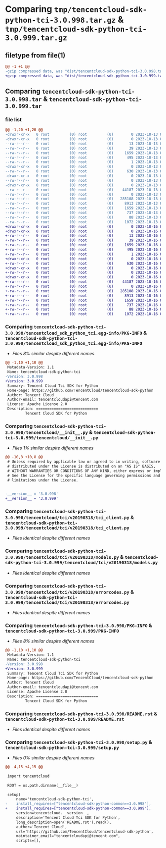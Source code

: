 # Comparing `tmp/tencentcloud-sdk-python-tci-3.0.998.tar.gz` & `tmp/tencentcloud-sdk-python-tci-3.0.999.tar.gz`

## filetype from file(1)

```diff
@@ -1 +1 @@
-gzip compressed data, was "dist/tencentcloud-sdk-python-tci-3.0.998.tar", last modified: Fri Oct 13 00:37:04 2023, max compression
+gzip compressed data, was "dist/tencentcloud-sdk-python-tci-3.0.999.tar", last modified: Mon Oct 16 00:36:08 2023, max compression
```

## Comparing `tencentcloud-sdk-python-tci-3.0.998.tar` & `tencentcloud-sdk-python-tci-3.0.999.tar`

### file list

```diff
@@ -1,20 +1,20 @@
-drwxr-xr-x   0 root         (0) root         (0)        0 2023-10-13 00:37:04.000000 tencentcloud-sdk-python-tci-3.0.998/
-drwxr-xr-x   0 root         (0) root         (0)        0 2023-10-13 00:37:04.000000 tencentcloud-sdk-python-tci-3.0.998/tencentcloud_sdk_python_tci.egg-info/
--rw-r--r--   0 root         (0) root         (0)       13 2023-10-13 00:37:04.000000 tencentcloud-sdk-python-tci-3.0.998/tencentcloud_sdk_python_tci.egg-info/top_level.txt
--rw-r--r--   0 root         (0) root         (0)       39 2023-10-13 00:37:04.000000 tencentcloud-sdk-python-tci-3.0.998/tencentcloud_sdk_python_tci.egg-info/requires.txt
--rw-r--r--   0 root         (0) root         (0)     1659 2023-10-13 00:37:04.000000 tencentcloud-sdk-python-tci-3.0.998/tencentcloud_sdk_python_tci.egg-info/PKG-INFO
--rw-r--r--   0 root         (0) root         (0)      495 2023-10-13 00:37:04.000000 tencentcloud-sdk-python-tci-3.0.998/tencentcloud_sdk_python_tci.egg-info/SOURCES.txt
--rw-r--r--   0 root         (0) root         (0)        1 2023-10-13 00:37:04.000000 tencentcloud-sdk-python-tci-3.0.998/tencentcloud_sdk_python_tci.egg-info/dependency_links.txt
-drwxr-xr-x   0 root         (0) root         (0)        0 2023-10-13 00:37:04.000000 tencentcloud-sdk-python-tci-3.0.998/tencentcloud/
--rw-r--r--   0 root         (0) root         (0)      630 2023-10-13 00:37:03.000000 tencentcloud-sdk-python-tci-3.0.998/tencentcloud/__init__.py
-drwxr-xr-x   0 root         (0) root         (0)        0 2023-10-13 00:37:04.000000 tencentcloud-sdk-python-tci-3.0.998/tencentcloud/tci/
--rw-r--r--   0 root         (0) root         (0)        0 2023-10-13 00:37:03.000000 tencentcloud-sdk-python-tci-3.0.998/tencentcloud/tci/__init__.py
-drwxr-xr-x   0 root         (0) root         (0)        0 2023-10-13 00:37:04.000000 tencentcloud-sdk-python-tci-3.0.998/tencentcloud/tci/v20190318/
--rw-r--r--   0 root         (0) root         (0)    44187 2023-10-13 00:37:03.000000 tencentcloud-sdk-python-tci-3.0.998/tencentcloud/tci/v20190318/tci_client.py
--rw-r--r--   0 root         (0) root         (0)        0 2023-10-13 00:37:03.000000 tencentcloud-sdk-python-tci-3.0.998/tencentcloud/tci/v20190318/__init__.py
--rw-r--r--   0 root         (0) root         (0)   285108 2023-10-13 00:37:03.000000 tencentcloud-sdk-python-tci-3.0.998/tencentcloud/tci/v20190318/models.py
--rw-r--r--   0 root         (0) root         (0)     8913 2023-10-13 00:37:03.000000 tencentcloud-sdk-python-tci-3.0.998/tencentcloud/tci/v20190318/errorcodes.py
--rw-r--r--   0 root         (0) root         (0)     1659 2023-10-13 00:37:04.000000 tencentcloud-sdk-python-tci-3.0.998/PKG-INFO
--rw-r--r--   0 root         (0) root         (0)      737 2023-10-13 00:37:03.000000 tencentcloud-sdk-python-tci-3.0.998/README.rst
--rw-r--r--   0 root         (0) root         (0)       88 2023-10-13 00:37:04.000000 tencentcloud-sdk-python-tci-3.0.998/setup.cfg
--rw-r--r--   0 root         (0) root         (0)     1072 2023-10-13 00:37:03.000000 tencentcloud-sdk-python-tci-3.0.998/setup.py
+drwxr-xr-x   0 root         (0) root         (0)        0 2023-10-16 00:36:08.000000 tencentcloud-sdk-python-tci-3.0.999/
+drwxr-xr-x   0 root         (0) root         (0)        0 2023-10-16 00:36:08.000000 tencentcloud-sdk-python-tci-3.0.999/tencentcloud_sdk_python_tci.egg-info/
+-rw-r--r--   0 root         (0) root         (0)       13 2023-10-16 00:36:08.000000 tencentcloud-sdk-python-tci-3.0.999/tencentcloud_sdk_python_tci.egg-info/top_level.txt
+-rw-r--r--   0 root         (0) root         (0)       39 2023-10-16 00:36:08.000000 tencentcloud-sdk-python-tci-3.0.999/tencentcloud_sdk_python_tci.egg-info/requires.txt
+-rw-r--r--   0 root         (0) root         (0)     1659 2023-10-16 00:36:08.000000 tencentcloud-sdk-python-tci-3.0.999/tencentcloud_sdk_python_tci.egg-info/PKG-INFO
+-rw-r--r--   0 root         (0) root         (0)      495 2023-10-16 00:36:08.000000 tencentcloud-sdk-python-tci-3.0.999/tencentcloud_sdk_python_tci.egg-info/SOURCES.txt
+-rw-r--r--   0 root         (0) root         (0)        1 2023-10-16 00:36:08.000000 tencentcloud-sdk-python-tci-3.0.999/tencentcloud_sdk_python_tci.egg-info/dependency_links.txt
+drwxr-xr-x   0 root         (0) root         (0)        0 2023-10-16 00:36:08.000000 tencentcloud-sdk-python-tci-3.0.999/tencentcloud/
+-rw-r--r--   0 root         (0) root         (0)      630 2023-10-16 00:36:08.000000 tencentcloud-sdk-python-tci-3.0.999/tencentcloud/__init__.py
+drwxr-xr-x   0 root         (0) root         (0)        0 2023-10-16 00:36:08.000000 tencentcloud-sdk-python-tci-3.0.999/tencentcloud/tci/
+-rw-r--r--   0 root         (0) root         (0)        0 2023-10-16 00:36:08.000000 tencentcloud-sdk-python-tci-3.0.999/tencentcloud/tci/__init__.py
+drwxr-xr-x   0 root         (0) root         (0)        0 2023-10-16 00:36:08.000000 tencentcloud-sdk-python-tci-3.0.999/tencentcloud/tci/v20190318/
+-rw-r--r--   0 root         (0) root         (0)    44187 2023-10-16 00:36:08.000000 tencentcloud-sdk-python-tci-3.0.999/tencentcloud/tci/v20190318/tci_client.py
+-rw-r--r--   0 root         (0) root         (0)        0 2023-10-16 00:36:08.000000 tencentcloud-sdk-python-tci-3.0.999/tencentcloud/tci/v20190318/__init__.py
+-rw-r--r--   0 root         (0) root         (0)   285108 2023-10-16 00:36:08.000000 tencentcloud-sdk-python-tci-3.0.999/tencentcloud/tci/v20190318/models.py
+-rw-r--r--   0 root         (0) root         (0)     8913 2023-10-16 00:36:08.000000 tencentcloud-sdk-python-tci-3.0.999/tencentcloud/tci/v20190318/errorcodes.py
+-rw-r--r--   0 root         (0) root         (0)     1659 2023-10-16 00:36:08.000000 tencentcloud-sdk-python-tci-3.0.999/PKG-INFO
+-rw-r--r--   0 root         (0) root         (0)      737 2023-10-16 00:36:08.000000 tencentcloud-sdk-python-tci-3.0.999/README.rst
+-rw-r--r--   0 root         (0) root         (0)       88 2023-10-16 00:36:08.000000 tencentcloud-sdk-python-tci-3.0.999/setup.cfg
+-rw-r--r--   0 root         (0) root         (0)     1072 2023-10-16 00:36:08.000000 tencentcloud-sdk-python-tci-3.0.999/setup.py
```

### Comparing `tencentcloud-sdk-python-tci-3.0.998/tencentcloud_sdk_python_tci.egg-info/PKG-INFO` & `tencentcloud-sdk-python-tci-3.0.999/tencentcloud_sdk_python_tci.egg-info/PKG-INFO`

 * *Files 8% similar despite different names*

```diff
@@ -1,10 +1,10 @@
 Metadata-Version: 1.1
 Name: tencentcloud-sdk-python-tci
-Version: 3.0.998
+Version: 3.0.999
 Summary: Tencent Cloud Tci SDK for Python
 Home-page: https://github.com/TencentCloud/tencentcloud-sdk-python
 Author: Tencent Cloud
 Author-email: tencentcloudapi@tencent.com
 License: Apache License 2.0
 Description: ============================
         Tencent Cloud SDK for Python
```

### Comparing `tencentcloud-sdk-python-tci-3.0.998/tencentcloud/__init__.py` & `tencentcloud-sdk-python-tci-3.0.999/tencentcloud/__init__.py`

 * *Files 1% similar despite different names*

```diff
@@ -10,8 +10,8 @@
 # Unless required by applicable law or agreed to in writing, software
 # distributed under the License is distributed on an "AS IS" BASIS,
 # WITHOUT WARRANTIES OR CONDITIONS OF ANY KIND, either express or implied.
 # See the License for the specific language governing permissions and
 # limitations under the License.
 
 
-__version__ = '3.0.998'
+__version__ = '3.0.999'
```

### Comparing `tencentcloud-sdk-python-tci-3.0.998/tencentcloud/tci/v20190318/tci_client.py` & `tencentcloud-sdk-python-tci-3.0.999/tencentcloud/tci/v20190318/tci_client.py`

 * *Files identical despite different names*

### Comparing `tencentcloud-sdk-python-tci-3.0.998/tencentcloud/tci/v20190318/models.py` & `tencentcloud-sdk-python-tci-3.0.999/tencentcloud/tci/v20190318/models.py`

 * *Files identical despite different names*

### Comparing `tencentcloud-sdk-python-tci-3.0.998/tencentcloud/tci/v20190318/errorcodes.py` & `tencentcloud-sdk-python-tci-3.0.999/tencentcloud/tci/v20190318/errorcodes.py`

 * *Files identical despite different names*

### Comparing `tencentcloud-sdk-python-tci-3.0.998/PKG-INFO` & `tencentcloud-sdk-python-tci-3.0.999/PKG-INFO`

 * *Files 8% similar despite different names*

```diff
@@ -1,10 +1,10 @@
 Metadata-Version: 1.1
 Name: tencentcloud-sdk-python-tci
-Version: 3.0.998
+Version: 3.0.999
 Summary: Tencent Cloud Tci SDK for Python
 Home-page: https://github.com/TencentCloud/tencentcloud-sdk-python
 Author: Tencent Cloud
 Author-email: tencentcloudapi@tencent.com
 License: Apache License 2.0
 Description: ============================
         Tencent Cloud SDK for Python
```

### Comparing `tencentcloud-sdk-python-tci-3.0.998/README.rst` & `tencentcloud-sdk-python-tci-3.0.999/README.rst`

 * *Files identical despite different names*

### Comparing `tencentcloud-sdk-python-tci-3.0.998/setup.py` & `tencentcloud-sdk-python-tci-3.0.999/setup.py`

 * *Files 0% similar despite different names*

```diff
@@ -4,15 +4,15 @@
 
 import tencentcloud
 
 ROOT = os.path.dirname(__file__)
 
 setup(
     name='tencentcloud-sdk-python-tci',
-    install_requires=["tencentcloud-sdk-python-common==3.0.998"],
+    install_requires=["tencentcloud-sdk-python-common==3.0.999"],
     version=tencentcloud.__version__,
     description='Tencent Cloud Tci SDK for Python',
     long_description=open('README.rst').read(),
     author='Tencent Cloud',
     url='https://github.com/TencentCloud/tencentcloud-sdk-python',
     maintainer_email="tencentcloudapi@tencent.com",
     scripts=[],
```

